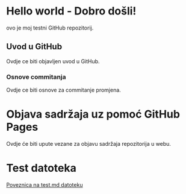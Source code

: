 # Hello world - Dobro došli!
ovo je moj testni GitHub repozitorij.

## Uvod u GitHub

Ovdje ce biti objavljen uvod u GitHub.

### Osnove commitanja

Ovdje ce biti osnove za commitanje promjena.

# Objava sadržaja uz pomoć GitHub Pages

Ovdje će biti upute vezane za objavu sadržaja repozitorija u webu.

# Test datoteka

[Poveznica na test.md datoteku](test.md)
